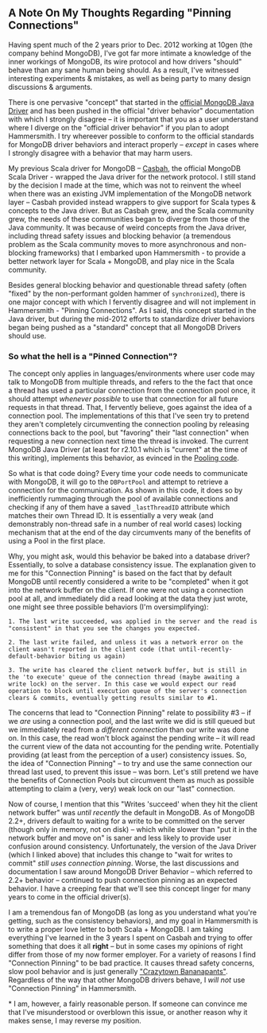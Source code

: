 
A Note On My Thoughts Regarding "Pinning Connections"
-----------------------------------------------------
Having spent much of the 2 years prior to Dec. 2012 working at 10gen (the company behind MongoDB), I've got far
more intimate a knowledge of the inner workings of MongoDB, its wire protocol and how drivers "should" behave than any
sane human being should. As a result, I've witnessed interesting experiments & mistakes, as well as being party to many
design discussions & arguments.

There is one pervasive "concept" that started in the [official MongoDB Java Driver](http://github.com/mongodb/mongo-java-driver) and has been pushed in the official "driver behavior" documentation
with which I strongly disagree – it is important that you as a user understand where I diverge on the "official driver behavior" if you plan to adopt Hammersmith. I try whereever possible to conform to the official standards for MongoDB driver behaviors and interact properly – *except* in cases where I strongly disagree with a behavior that may harm users. 

My previous Scala driver for MongoDB – [Casbah](http://github.com/mongodb/casbah), the official MongoDB Scala Driver - wrapped the Java driver for the network protocol. I still stand by the decision I made at the time, which was not to reinvent the wheel when there was an existing JVM implementation of the MongoDB network layer – Casbah provided instead wrappers to give support for Scala types & concepts to the Java driver.  But as Casbah grew, and the Scala community grew, the needs of these communities began to diverge from those of the Java community.  It was because of weird concepts from the Java driver, including thread safety issues and blocking behavior (a tremendous problem as the Scala community moves to more asynchronous and non-blocking frameworks) that I embarked upon Hammersmith - to provide a better network layer for Scala + MongoDB, and play nice in the Scala community.

Besides general blocking behavior and questionable thread safety (often "fixed" by the non-performant golden hammer of `synchronized`), there is one major concept with which I fervently disagree and will not implement in Hammersmith - "Pinning Connections". As I said, this concept started in the Java driver, but during the mid-2012 efforts to standardize driver behaviors began being pushed as a "standard" concept that all MongoDB Drivers should use. 

### So what the hell is a "Pinned Connection"?

The concept only applies in languages/environments where user code may talk to MongoDB from multiple threads, and refers to the the fact that once a thread has used a particular connection from the connection pool once, it should
attempt *whenever possible* to use that connection for all future requests in that thread. That, I fervently believe, goes against the idea
of a connection pool. The implementations of this that I've seen try to pretend they aren't completely circumventing the
connection pooling by releasing connections back to the pool, but "favoring" their "last connection" when requesting a new
connection next time the thread is invoked. The current MongoDB Java Driver (at least for r2.10.1 which is "current" at the time of this writing),
implements this behavior, as evinced in the [Pooling code](https://github.com/mongodb/mongo-java-driver/blob/r2.10.1/src/main/com/mongodb/DBPortPool.java#L192-L201).

So what is that code doing? Every time your code needs to communicate with MongoDB, it will go to the `DBPortPool` and attempt to retrieve a connection
for the communication. As shown in this code, it does so by inefficiently rummaging through the pool of available connections and checking
if any of them have a saved `_lastThreadID` attribute which matches their own Thread ID. It is essentially a very weak
(and demonstrably non-thread safe in a number of real world cases) locking mechanism that at the end of the day circumvents many of the
benefits of using a Pool in the first place.

Why, you might ask, would this behavior be baked into a database driver? Essentially, to solve a database consistency issue.
The explanation given to me for this "Connection Pinning" is based on the fact that by default MongoDB until recently considered
a write to be "completed" when it got into the network buffer on the client. If one were not using a connection pool at all, and
immediately did a read looking at the data they just wrote, one might see three possible behaviors (I'm oversimplifying):

    1. The last write succeeded, was applied in the server and the read is "consistent" in that you see the changes you expected.

    2. The last write failed, and unless it was a network error on the client wasn't reported in the client code (that until-recently-default-behavior biting us again)

    3. The write has cleared the client network buffer, but is still in the 'to execute' queue of the connection thread (maybe awaiting a write lock) on the server. In this case we would expect our read operation to block until execution queue of the server's connection clears & commits, eventually getting results similar to #1.

The concerns that lead to "Connection Pinning" relate to possibility #3 – if we *are* using a connection pool, and the last write we did is still queued but we immediately read from a *different connection* than our write was done on. In this case, the read won't block against the pending write – it will read the current view of the data not accounting for the pending write. Potentially providing (at least from the perception of a user) consistency issues. So, the idea of "Connection Pinning" – to try and use the same connection our thread last used, to prevent this issue – was born. Let's still pretend we have the benefits of Connection Pools but circumvent them as much as possible attempting to claim a (very, very) weak lock on our "last" connection.

Now of course, I mention that this "Writes 'succeed' when they hit the client network buffer" was *until recently* the default in MongoDB. As of MongoDB 2.2+, drivers default to waiting for a write to be committed on the server (though only in memory, not on disk) – which while slower than "put it in the network buffer and move on" is saner and less likely to provide user confusion around consistency. Unfortunately, the version of the Java Driver (which I linked above) that includes this change to "wait for writes to commit" *still uses connection pinning*. Worse, the last discussions and documentation I saw around MongoDB Driver Behavior – which referred to 2.2+ behavior – continued to push connection pinning as an expected behavior. I have a creeping fear that we'll see this concept linger for many years to come in the official driver(s).

I am a tremendous fan of MongoDB (as long as you understand what you're getting, such as the consistency behaviors), and my goal in Hammersmith is to write a proper love letter to both Scala + MongoDB. I am taking everything I've learned in the 3 years I spent on Casbah and trying to offer something that does it all **right** – but in some cases my opinions of right differ from those of my now former employer. For a variety of reasons I find "Connection Pinning" to be bad practice. It causes thread safety concerns, slow pool behavior and is just generally ["Crazytown Bananapants"](http://www.youtube.com/watch?v=8Q3AiDVJs2A). Regardless of the way that other MongoDB drivers behave, I *will not* use "Connection Pinning" in Hammersmith.

\* I am, however, a fairly reasonable person. If someone can convince me that I've misunderstood or overblown this issue, or another reason why it makes sense, I may reverse my position.
